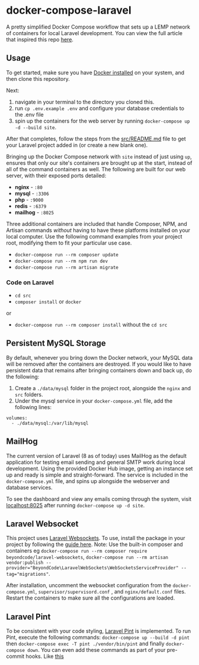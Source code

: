 # docker-compose-laravel
A pretty simplified Docker Compose workflow that sets up a LEMP network of containers for local Laravel development. You can view the full article that inspired this repo [here](https://dev.to/aschmelyun/the-beauty-of-docker-for-local-laravel-development-13c0).


## Usage

To get started, make sure you have [Docker installed](https://docs.docker.com/docker-for-mac/install/) on your system, and then clone this repository.

Next:
1. navigate in your terminal to the directory you cloned this.
2. run `cp .env.example .env` and configure your database credentials to the .env file 
3. spin up the containers for the web server by running `docker-compose up -d --build site`.

After that completes, follow the steps from the [src/README.md](src/README.md) file to get your Laravel project added in (or create a new blank one).

Bringing up the Docker Compose network with `site` instead of just using `up`, ensures that only our site's containers are brought up at the start, instead of all of the command containers as well. The following are built for our web server, with their exposed ports detailed:

- **nginx** - `:80`
- **mysql** - `:3306`
- **php** - `:9000`
- **redis** - `:6379`
- **mailhog** - `:8025` 

Three additional containers are included that handle Composer, NPM, and Artisan commands *without* having to have these platforms installed on your local computer. Use the following command examples from your project root, modifying them to fit your particular use case.

- `docker-compose run --rm composer update`
- `docker-compose run --rm npm run dev`
- `docker-compose run --rm artisan migrate` 

### Code on Laravel

- `cd src`
- `composer install` or `docker`

or

- `docker-compose run --rm composer install` without the `cd src`

## Persistent MySQL Storage

By default, whenever you bring down the Docker network, your MySQL data will be removed after the containers are destroyed. If you would like to have persistent data that remains after bringing containers down and back up, do the following:

1. Create a `./data/mysql` folder in the project root, alongside the `nginx` and `src` folders.
2. Under the mysql service in your `docker-compose.yml` file, add the following lines:

```
volumes:
  - ./data/mysql:/var/lib/mysql
```

## MailHog

The current version of Laravel (8 as of today) uses MailHog as the default application for testing email sending and general SMTP work during local development. Using the provided Docker Hub image, getting an instance set up and ready is simple and straight-forward. The service is included in the `docker-compose.yml` file, and spins up alongside the webserver and database services.

To see the dashboard and view any emails coming through the system, visit [localhost:8025](http://localhost:8025) after running `docker-compose up -d site`.

## Laravel Websocket 

This project uses [Laravel Websockets](https://beyondco.de/docs/laravel-websockets/getting-started/introduction). To use, install the package in your project by following the [guide here](https://beyondco.de/docs/laravel-websockets/getting-started/installation). Note: Use the built-in composer and containers eg `docker-compose run --rm composer require beyondcode/laravel-websockets`, `docker-compose run --rm artisan vendor:publish --provider="BeyondCode\LaravelWebSockets\WebSocketsServiceProvider" --tag="migrations"`.

After installation, uncomment the websocket configuration from the `docker-compose.yml`, `supervisor/supervisord.conf` , and `nginx/default.conf` files. Restart the containers to make sure all the configurations are loaded.

## Laravel Pint

To be consistent with your code styling, [Laravel Pint](https://laravel.com/docs/10.x/pint) is implemented. To run Pint, execute the following commands: `docker-compose up --build -d pint` then `docker-compose exec -T pint ./vendor/bin/pint` and finally `docker-compose down`. You can even add these commands as part of your pre-commit hooks. Like [this](https://gist.github.com/hydrokat/474ee783348b36a6fc8f39ecc321854a)
